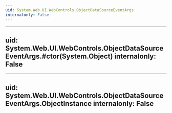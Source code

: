 ```yaml
---
uid: System.Web.UI.WebControls.ObjectDataSourceEventArgs
internalonly: False
---
```


---
uid: System.Web.UI.WebControls.ObjectDataSourceEventArgs.#ctor(System.Object)
internalonly: False
---

---
uid: System.Web.UI.WebControls.ObjectDataSourceEventArgs.ObjectInstance
internalonly: False
---
